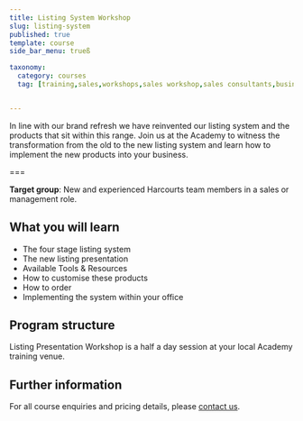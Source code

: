 ```yaml
---
title: Listing System Workshop
slug: listing-system
published: true
template: course
side_bar_menu: trueß

taxonomy:
  category: courses
  tag: [training,sales,workshops,sales workshop,sales consultants,business owners,managers]


---
```


In line with our brand refresh we have reinvented our listing system and the products that sit within this range. Join us at the Academy to witness the transformation from the old to the new listing system and learn how to implement the new products into your business.

===

**Target group**: New and experienced Harcourts team members in a sales or management role.

## What you will learn
- The four stage listing system
- The new listing presentation
- Available Tools & Resources
- How to customise these products
- How to order
- Implementing the system within your office

## Program structure
Listing Presentation Workshop is a half a day session at your local Academy training venue.

## Further information
For all course enquiries and pricing details, please [contact us](/about-us/contact-us).
